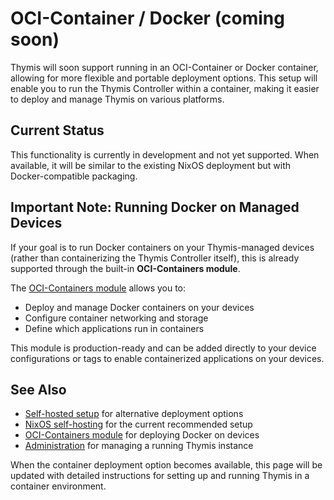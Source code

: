 # OCI-Container / Docker (coming soon)

Thymis will soon support running in an OCI-Container or Docker container, allowing for more flexible and portable deployment options. This setup will enable you to run the Thymis Controller within a container, making it easier to deploy and manage Thymis on various platforms.

## Current Status
This functionality is currently in development and not yet supported. When available, it will be similar to the existing NixOS deployment but with Docker-compatible packaging.

## Important Note: Running Docker on Managed Devices

If your goal is to run Docker containers on your Thymis-managed devices (rather than containerizing the Thymis Controller itself), this is already supported through the built-in **OCI-Containers module**.

The [OCI-Containers module](../../external-projects/thymis-modules.md#oci-containers) allows you to:
- Deploy and manage Docker containers on your devices
- Configure container networking and storage
- Define which applications run in containers

This module is production-ready and can be added directly to your device configurations or tags to enable containerized applications on your devices.

## See Also

- [Self-hosted setup](../self-hosted.md) for alternative deployment options
- [NixOS self-hosting](nixOS.md) for the current recommended setup
- [OCI-Containers module](../../external-projects/thymis-modules.md#oci-containers) for deploying Docker on devices
- [Administration](../../reference/administration.md) for managing a running Thymis instance

When the container deployment option becomes available, this page will be updated with detailed instructions for setting up and running Thymis in a container environment.
